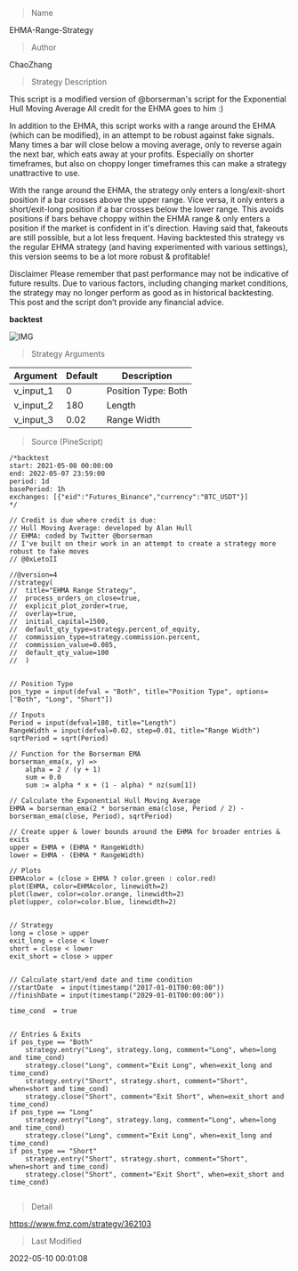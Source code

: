 
> Name

EHMA-Range-Strategy

> Author

ChaoZhang

> Strategy Description

This script is a modified version of @borserman's script for the Exponential Hull Moving Average
All credit for the EHMA goes to him :)

In addition to the EHMA, this script works with a range around the EHMA (which can be modified), in an attempt to be robust against fake signals. Many times a bar will close below a moving average, only to reverse again the next bar, which eats away at your profits. Especially on shorter timeframes, but also on choppy longer timeframes this can make a strategy unattractive to use.

With the range around the EHMA, the strategy only enters a long/exit-short position if a bar crosses above the upper range. Vice versa, it only enters a short/exit-long position if a bar crosses below the lower range. This avoids positions if bars behave choppy within the EHMA range & only enters a position if the market is confident in it's direction. Having said that, fakeouts are still possible, but a lot less frequent. Having backtested this strategy vs the regular EHMA strategy (and having experimented with various settings), this version seems to be a lot more robust & profitable!

Disclaimer
Please remember that past performance may not be indicative of future results.
Due to various factors, including changing market conditions, the strategy may no longer perform as good as in historical backtesting.
This post and the script don’t provide any financial advice.

**backtest**

 ![IMG](https://www.fmz.com/upload/asset/dd1ae65fe62a72b29b.jpg) 

> Strategy Arguments



|Argument|Default|Description|
|----|----|----|
|v_input_1|0|Position Type: Both|Long|Short|
|v_input_2|180|Length|
|v_input_3|0.02|Range Width|


> Source (PineScript)

``` pinescript
/*backtest
start: 2021-05-08 00:00:00
end: 2022-05-07 23:59:00
period: 1d
basePeriod: 1h
exchanges: [{"eid":"Futures_Binance","currency":"BTC_USDT"}]
*/

// Credit is due where credit is due:
// Hull Moving Average: developed by Alan Hull
// EHMA: coded by Twitter @borserman
// I've built on their work in an attempt to create a strategy more robust to fake moves
// @0xLetoII

//@version=4
//strategy(
//  title="EHMA Range Strategy",
//  process_orders_on_close=true,
//  explicit_plot_zorder=true,
//  overlay=true, 
//  initial_capital=1500, 
//  default_qty_type=strategy.percent_of_equity, 
//  commission_type=strategy.commission.percent, 
//  commission_value=0.085,
//  default_qty_value=100
//  )
  

// Position Type
pos_type = input(defval = "Both", title="Position Type", options=["Both", "Long", "Short"])

// Inputs
Period = input(defval=180, title="Length")
RangeWidth = input(defval=0.02, step=0.01, title="Range Width")
sqrtPeriod = sqrt(Period)

// Function for the Borserman EMA
borserman_ema(x, y) =>
    alpha = 2 / (y + 1)
    sum = 0.0
    sum := alpha * x + (1 - alpha) * nz(sum[1])

// Calculate the Exponential Hull Moving Average
EHMA = borserman_ema(2 * borserman_ema(close, Period / 2) - borserman_ema(close, Period), sqrtPeriod)

// Create upper & lower bounds around the EHMA for broader entries & exits
upper = EHMA + (EHMA * RangeWidth)
lower = EHMA - (EHMA * RangeWidth)

// Plots
EHMAcolor = (close > EHMA ? color.green : color.red)
plot(EHMA, color=EHMAcolor, linewidth=2)
plot(lower, color=color.orange, linewidth=2)
plot(upper, color=color.blue, linewidth=2)


// Strategy
long = close > upper
exit_long = close < lower
short = close < lower
exit_short = close > upper


// Calculate start/end date and time condition
//startDate  = input(timestamp("2017-01-01T00:00:00"))
//finishDate = input(timestamp("2029-01-01T00:00:00"))
 
time_cond  = true


// Entries & Exits
if pos_type == "Both"
    strategy.entry("Long", strategy.long, comment="Long", when=long and time_cond)
    strategy.close("Long", comment="Exit Long", when=exit_long and time_cond)
    strategy.entry("Short", strategy.short, comment="Short", when=short and time_cond)
    strategy.close("Short", comment="Exit Short", when=exit_short and time_cond)
if pos_type == "Long"
    strategy.entry("Long", strategy.long, comment="Long", when=long and time_cond)
    strategy.close("Long", comment="Exit Long", when=exit_long and time_cond)
if pos_type == "Short"
    strategy.entry("Short", strategy.short, comment="Short", when=short and time_cond)
    strategy.close("Short", comment="Exit Short", when=exit_short and time_cond)
    
```

> Detail

https://www.fmz.com/strategy/362103

> Last Modified

2022-05-10 00:01:08
